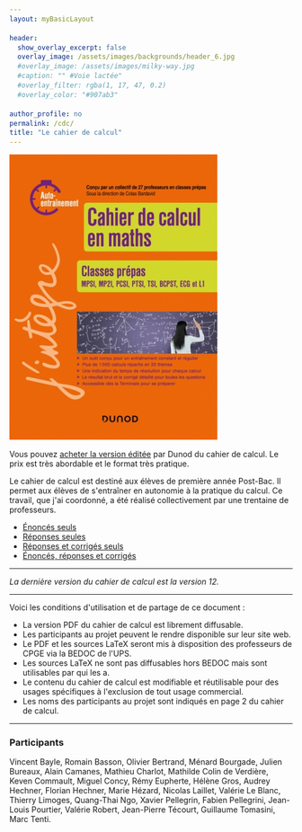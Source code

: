 ```yaml
---
layout: myBasicLayout

header:
  show_overlay_excerpt: false
  overlay_image: /assets/images/backgrounds/header_6.jpg
  #overlay_image: /assets/images/milky-way.jpg
  #caption: "" #Voie lactée"
  #overlay_filter: rgba(1, 17, 47, 0.2)
  #overlay_color: "#907ab3"

author_profile: no
permalink: /cdc/
title: "Le cahier de calcul"
---
```


![cahier de calcul](/assets/images/image_cdc.jpg)

Vous pouvez [acheter la version éditée](https://www.dunod.com/prepas-concours/cahier-calcul-en-maths-classes-prepas) par Dunod du cahier de calcul. Le prix est très abordable et le format très pratique.

Le cahier de calcul est destiné aux élèves de première année Post-Bac. Il permet aux élèves de s'entraîner en autonomie à la pratique du calcul. Ce travail, que j'ai coordonné, a été réalisé collectivement par une trentaine de professeurs.
- [Énoncés seuls](cahier_de_calcul_enonces_v12.pdf)
- [Réponses seules](cahier_de_calcul_reponses_v12.pdf)
- [Réponses et corrigés seuls](cahier_de_calcul_corriges_v12.pdf)
- [Énoncés, réponses et corrigés](cahier_de_calcul_v12.pdf)

---

*La dernière version du cahier de calcul est la version 12.*

---

Voici les conditions d'utilisation et de partage de ce document : 
- La version PDF du cahier de calcul est librement diffusable.
- Les participants au projet peuvent le rendre disponible sur leur site web.
- Le PDF et les sources LaTeX seront mis à disposition des professeurs de CPGE via la BEDOC de l'UPS.
- Les sources LaTeX ne sont pas diffusables hors BEDOC mais sont utilisables par qui les a.
- Le contenu du cahier de calcul est modifiable et réutilisable pour des usages spécifiques à l'exclusion de tout usage commercial.
- Les noms des participants au projet sont indiqués en page 2 du cahier de calcul.

---

### Participants
Vincent Bayle, Romain Basson, Olivier Bertrand, Ménard Bourgade, Julien Bureaux, Alain Camanes, Mathieu Charlot, Mathilde Colin de Verdière, Keven Commault, Miguel Concy, Rémy Eupherte, Hélène Gros, Audrey Hechner, Florian Hechner, Marie Hézard, Nicolas Laillet, Valérie Le Blanc, Thierry Limoges, Quang-Thai Ngo, Xavier Pellegrin, Fabien Pellegrini, Jean-Louis Pourtier, Valérie Robert, Jean-Pierre Técourt, Guillaume Tomasini, Marc Tenti.